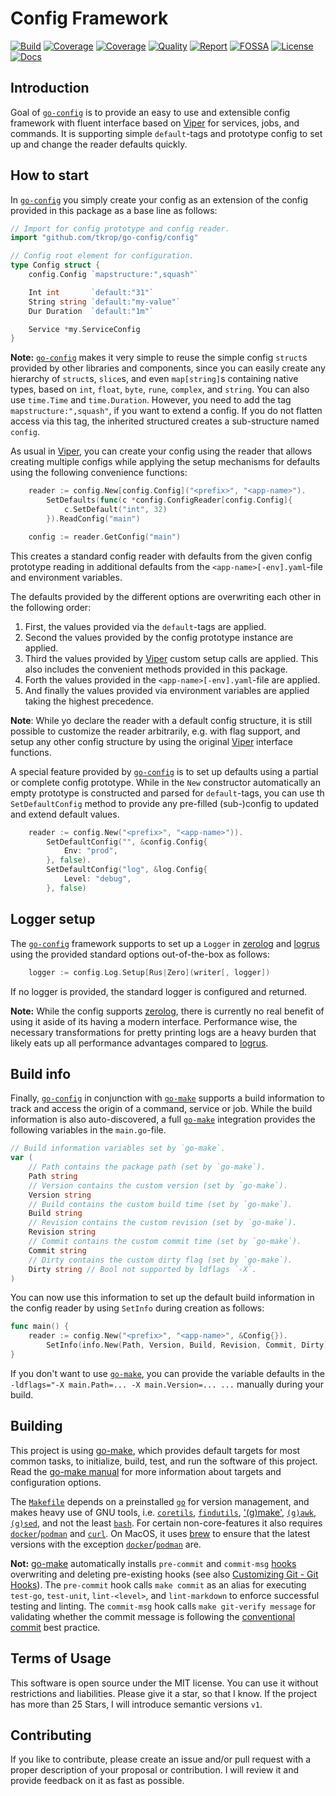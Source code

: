 # Config Framework

[![Build][build-badge]][build-link]
[![Coverage][coveralls-badge]][coveralls-link]
[![Coverage][coverage-badge]][coverage-link]
[![Quality][quality-badge]][quality-link]
[![Report][report-badge]][report-link]
[![FOSSA][fossa-badge]][fossa-link]
[![License][license-badge]][license-link]
[![Docs][docs-badge]][docs-link]
<!--
[![Libraries][libs-badge]][libs-link]
[![Security][security-badge]][security-link]
-->

[build-badge]: https://github.com/tkrop/go-config/actions/workflows/build.yaml/badge.svg
[build-link]: https://github.com/tkrop/go-config/actions/workflows/build.yaml

[coveralls-badge]: https://coveralls.io/repos/github/tkrop/go-config/badge.svg?branch=main
[coveralls-link]: https://coveralls.io/github/tkrop/go-config?branch=main

[coverage-badge]: https://app.codacy.com/project/badge/Coverage/b2bb898346ae4bb4be6414cd6dfe4932
[coverage-link]: https://app.codacy.com/gh/tkrop/go-config/dashboard?utm_source=gh&utm_medium=referral&utm_content=&utm_campaign=Badge_coverage

[quality-badge]: https://app.codacy.com/project/badge/Grade/b2bb898346ae4bb4be6414cd6dfe4932
[quality-link]: https://app.codacy.com/gh/tkrop/go-config/dashboard?utm_source=gh&utm_medium=referral&utm_content=&utm_campaign=Badge_grade

[report-badge]: https://goreportcard.com/badge/github.com/tkrop/go-config
[report-link]: https://goreportcard.com/report/github.com/tkrop/go-config

[fossa-badge]: https://app.fossa.com/api/projects/git%2Bgithub.com%2Ftkrop%2Fgo-config.svg?type=shield&issueType=license
[fossa-link]: https://app.fossa.com/projects/git%2Bgithub.com%2Ftkrop%2Fgo-config?ref=badge_shield&issueType=license

[license-badge]: https://img.shields.io/badge/License-MIT-yellow.svg
[license-link]: https://opensource.org/licenses/MIT

[docs-badge]: https://pkg.go.dev/badge/github.com/tkrop/go-config.svg
[docs-link]: https://pkg.go.dev/github.com/tkrop/go-config

<!--
[libs-badge]: https://img.shields.io/librariesio/release/github/tkrop/go-config
[libs-link]: https://libraries.io/github/tkrop/go-config

[security-badge]: https://snyk.io/test/github/tkrop/go-config/main/badge.svg
[security-link]: https://snyk.io/test/github/tkrop/go-config
-->

## Introduction

Goal of [`go-config`][go-config] is to provide an easy to use and extensible
config framework with fluent interface based on [Viper][viper] for services,
jobs, and commands. It is supporting simple `default`-tags and prototype
config to set up and change the reader defaults quickly.

[viper]: <https://github.com/spf13/viper>
[go-config]: <https://github.com/tkrop/go-config>


## How to start

In [`go-config`][go-config] you simply create your config as an extension of
the config provided in this package as a base line as follows:

```go
// Import for config prototype and config reader.
import "github.com/tkrop/go-config/config"

// Config root element for configuration.
type Config struct {
    config.Config `mapstructure:",squash"`

    Int int       `default:"31"`
    String string `default:"my-value"`
    Dur Duration  `default:"1m"`

    Service *my.ServiceConfig
}
```

**Note:**  [`go-config`][go-config] makes it very simple to reuse the simple
config `struct`s provided by other libraries and components, since you can
easily create any hierarchy of `struct`s, `slice`s, and even `map[string]`s
containing native types, based on `int`, `float`, `byte`, `rune`, `complex`,
and `string`. You can also use `time.Time` and `time.Duration`. However, you
need to add the tag `mapstructure:",squash"`, if you want to extend a config.
If you do not flatten access via this tag, the inherited structured creates
a sub-structure named `config`.

As usual in [Viper][viper], you can create your config using the reader that
allows creating multiple configs while applying the setup mechanisms for
defaults using the following convenience functions:

```go
    reader := config.New[config.Config]("<prefix>", "<app-name>").
        SetDefaults(func(c *config.ConfigReader[config.Config]{
            c.SetDefault("int", 32)
        }).ReadConfig("main")

    config := reader.GetConfig("main")
```

This creates a standard config reader with defaults from the given config
prototype reading in additional defaults from the `<app-name>[-env].yaml`-file
and environment variables.

The defaults provided by the different options are overwriting each other in
the following order:

1. First, the values provided via the `default`-tags are applied.
2. Second the values provided by the config prototype instance are applied.
3. Third the values provided by [Viper][viper] custom setup calls are applied.
   This also includes the convenient methods provided in this package.
4. Forth the values provided in the `<app-name>[-env].yaml`-file are applied.
5. And finally the values provided via environment variables are applied
   taking the highest precedence.

**Note**: While yo declare the reader with a default config structure, it is
still possible to customize the reader arbitrarily, e.g. with flag support, and
setup any other config structure by using the original [Viper][viper] interface
functions.

A special feature provided by [`go-config`][go-config] is to set up defaults
using a partial or complete config prototype. While in the `New` constructor
automatically an empty prototype is constructed and parsed for `default`-tags,
you can use th `SetDefaultConfig` method to provide any pre-filled (sub-)config
to updated and extend default values.

```go
    reader := config.New("<prefix>", "<app-name>")).
        SetDefaultConfig("", &config.Config{
            Env: "prod",
        }, false).
        SetDefaultConfig("log", &log.Config{
            Level: "debug",
        }, false)
```


## Logger setup

The [`go-config`][go-config] framework supports to set up a `Logger` in
[zerolog][zerolog] and [logrus][logrus] using the provided standard options
out-of-the-box as follows:

```go
    logger := config.Log.Setup[Rus|Zero](writer[, logger])
```

If no logger is provided, the standard logger is configured and returned.

**Note:** While the config supports [zerolog][zerolog], there is currently no
real benefit of using it aside of its having a modern interface. Performance
wise, the necessary transformations for pretty printing logs are a heavy burden
that likely eats up all performance advantages compared to [logrus][logrus].

[zerolog]: <https://github.com/ra/zerolog>
[logrus]: <https://github.com/sirupsen/logrus>


## Build info

Finally, [`go-config`][go-config] in conjunction with [`go-make`][go-make]
supports a build information to track and access the origin of a command,
service or job. While the build information is also auto-discovered, a full
[`go-make`][go-make] integration provides the following variables in the
`main.go`-file.

```go
// Build information variables set by `go-make`.
var (
    // Path contains the package path (set by `go-make`).
    Path string
    // Version contains the custom version (set by `go-make`).
    Version string
    // Build contains the custom build time (set by `go-make`).
    Build string
    // Revision contains the custom revision (set by `go-make`).
    Revision string
    // Commit contains the custom commit time (set by `go-make`).
    Commit string
    // Dirty contains the custom dirty flag (set by `go-make`).
    Dirty string // Bool not supported by ldflags `-X`.
)
```

You can now use this information to set up the default build information in
the config reader by using `SetInfo` during creation as follows:

```go
func main() {
    reader := config.New("<prefix>", "<app-name>", &Config{}).
        SetInfo(info.New(Path, Version, Build, Revision, Commit, Dirty)).
}
```

If you don't want to use [`go-make`][go-make], you can provide the variable
defaults in the `-ldflags="-X main.Path=... -X main.Version=... ...` manually
during your build.


## Building

This project is using [go-make][go-make], which provides default targets for
most common tasks, to initialize, build, test, and run the software of this
project. Read the [go-make manual][go-make-man] for more information about
targets and configuration options.

[go-make]: <https://github.com/tkrop/go-make>
[go-make-man]: <https://github.com/tkrop/go-make/blob/main/MANUAL.md>

The [`Makefile`](Makefile) depends on a preinstalled [`go`][go] for version
management, and makes heavy use of GNU tools, i.e. [`coretils`][core],
[`findutils`][find], ['(g)make'][make], [`(g)awk`][awk], [`(g)sed`][sed], and
not the least [`bash`][bash]. For certain non-core-features it also requires
[`docker`][docker]/[`podman`][podman] and [`curl`][curl]. On MacOS, it uses
[brew][brew] to ensure that the latest versions with the exception
[`docker`][docker]/[`podman`][podman] are.

[go]: <https://go.dev/>
[brew]: <https://brew.sh/>
[curl]: <https://curl.se/>
[docker]: <https://www.docker.com/>
[podman]: <https://podman.io/>
[make]: <https://www.gnu.org/software/make/>
[bash]: <https://www.gnu.org/software/bash/>
[core]: <https://www.gnu.org/software/coreutils/>
[find]: <https://www.gnu.org/software/findutils/>
[awk]: <https://www.gnu.org/software/awk/>
[sed]: <https://www.gnu.org/software/sed/>

**Not:** [go-make][go-make] automatically installs `pre-commit` and `commit-msg`
[hooks][git-hooks] overwriting and deleting pre-existing hooks (see also
[Customizing Git - Git Hooks][git-hooks]). The `pre-commit` hook calls
`make commit` as an alias for executing  `test-go`, `test-unit`, `lint-<level>`,
and `lint-markdown` to enforce successful testing and linting. The `commit-msg`
hook calls `make git-verify message` for validating whether the commit message
is following the [conventional commit][convent-commit] best practice.

[git-hooks]: <https://git-scm.com/book/en/v2/Customizing-Git-Git-Hooks>
[convent-commit]: <https://www.conventionalcommits.org/en/v1.0.0/>


## Terms of Usage

This software is open source under the MIT license. You can use it without
restrictions and liabilities. Please give it a star, so that I know. If the
project has more than 25 Stars, I will introduce semantic versions `v1`.


## Contributing

If you like to contribute, please create an issue and/or pull request with a
proper description of your proposal or contribution. I will review it and
provide feedback on it as fast as possible.
